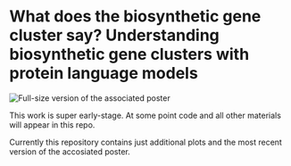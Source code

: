 # What does the biosynthetic gene cluster say? Understanding biosynthetic gene clusters with protein language models

![Full-size version of the associated poster](https://github.com/latticetower/pLM_BGC/blob/poster.png)

This work is super early-stage. At some point code and all other materials will appear in this repo.

Currently this repository contains just additional plots and the most recent version of the accosiated poster.